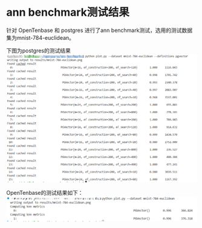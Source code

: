 # ann benchmark测试结果

针对 OpenTenbase 和 postgres 进行了ann benchmark测试，选用的测试数据集为mnist-784-euclidean。

下图为postgres的测试结果
![alt text](./images/pg_ann.png)

OpenTenbase的测试结果如下：
![alt text](./images/openten_ann.png)